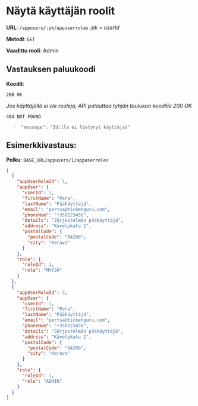 # Näytä käyttäjän roolit

**URL**: `/appusers/:pk/appuserroles` _:pk = userId_

**Metodi**: `GET`

**Vaadittu rooli**: Admin

## Vastauksen paluukoodi

**Koodit**:

`200 OK`

_Jos käyttäjällä ei ole rooleja, API palauttaa tyhjän taulukon koodilla 200 OK_

`404 NOT FOUND`

> `"message": "Id:llä ei löytynyt käyttäjää"`

## Esimerkkivastaus:

**Polku**: `BASE_URL/appusers/1/appuserroles`

```json
[
  {
    "appUserRoleId": 1,
    "appUser": {
      "userId": 1,
      "firstName": "Pera",
      "lastName": "Pääkäyttäjä",
      "email": "pertsa@ticketguru.com",
      "phoneNum": "+358123456",
      "details": "Järjestelmän pääkäyttäjä",
      "address": "Kävelykatu 1",
      "postalCode": {
        "postalCode": "04200",
        "city": "Kerava"
      }
    },
    "role": {
      "roleId": 2,
      "role": "MYYJÄ"
    }
  },
  {
    "appUserRoleId": 2,
    "appUser": {
      "userId": 1,
      "firstName": "Pera",
      "lastName": "Pääkäyttäjä",
      "email": "pertsa@ticketguru.com",
      "phoneNum": "+358123456",
      "details": "Järjestelmän pääkäyttäjä",
      "address": "Kävelykatu 1",
      "postalCode": {
        "postalCode": "04200",
        "city": "Kerava"
      }
    },
    "role": {
      "roleId": 1,
      "role": "ADMIN"
    }
  }
]
```
